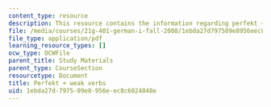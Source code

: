 ```yaml
---
content_type: resource
description: This resource contains the information regarding perfekt + weak verbs.
file: /media/courses/21g-401-german-i-fall-2008/1ebda27d797509e8956eec8c6024048e_MIT21G_401F08_perfa.pdf
file_type: application/pdf
learning_resource_types: []
ocw_type: OCWFile
parent_title: Study Materials
parent_type: CourseSection
resourcetype: Document
title: Perfekt + weak verbs
uid: 1ebda27d-7975-09e8-956e-ec8c6024048e
---
```


